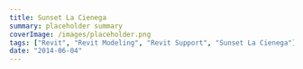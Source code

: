 ```yaml
---
title: Sunset La Cienega
summary: placeholder summary
coverImage: /images/placeholder.png
tags: ["Revit", "Revit Modeling", "Revit Support", "Sunset La Cienega"]
date: "2014-06-04"
---
```

